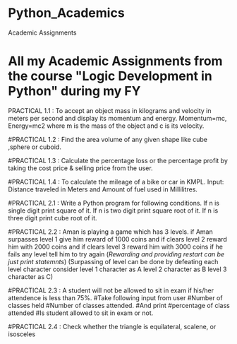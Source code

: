 # Python_Academics
Academic Assignments

# All my Academic Assignments from the course "Logic Development in Python" during my FY

PRACTICAL 1.1 : To accept an object mass in kilograms and velocity in meters per second and display its momentum and energy. Momentum=mc, Energy=mc2 where m is the mass of the object and c is its velocity.

#PRACTICAL 1.2 : Find the area volume of any given shape like cube ,sphere or cuboid.

#PRACTICAL 1.3 : Calculate the percentage loss or the percentage profit by taking the cost price & selling price from the user.

#PRACTICAL 1.4 : To calculate the mileage of a bike or car in KMPL. Input: Distance traveled in Meters and Amount of fuel used in Millilitres.

#PRACTICAL 2.1 : Write a Python program for following conditions.
If n is single digit print square of it.
If n is two digit print square root of it.
If n is three digit print cube root of it.


#PRACTICAL 2.2 :  Aman is playing a game which has 3 levels. if Aman surpasses level 1 give him reward of 1000 coins and if clears level 2 reward him with 2000 coins and if clears level 3 reward him with 3000 coins if he fails any level tell him to try again (*Rewarding and providing restart can be just print statemnts*) (Surpassing of level can be done by defeating each level character consider level 1 character as A level 2 character as B level 3 character as C)

#PRACTICAL 2.3 : A student will not be allowed to sit in exam if his/her attendence is less than 75%.
#Take following input from user
#Number of classes held
#Number of classes attended.
#And print
#percentage of class attended
#Is student allowed to sit in exam or not.


#PRACTICAL 2.4 : Check whether the triangle is equilateral, scalene, or isosceles

